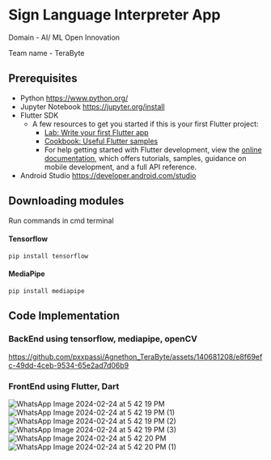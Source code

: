 # Sign Language Interpreter App
Domain - AI/ ML Open Innovation

Team name - TeraByte

## Prerequisites
- Python https://www.python.org/
- Jupyter Notebook https://jupyter.org/install
- Flutter SDK
    - A few resources to get you started if this is your first Flutter project:
        - [Lab: Write your first Flutter app](https://docs.flutter.dev/get-started/codelab)
        - [Cookbook: Useful Flutter samples](https://docs.flutter.dev/cookbook)
        - For help getting started with Flutter development, view the [online documentation](https://docs.flutter.dev/), which offers tutorials, samples, guidance on mobile development, and a full API reference.
- Android Studio https://developer.android.com/studio

## Downloading modules
Run commands in cmd terminal
#### Tensorflow
~~~
pip install tensorflow
~~~
#### MediaPipe
~~~
pip install mediapipe
~~~
## Code Implementation
### BackEnd using tensorflow, mediapipe, openCV

https://github.com/pxxpassi/Agnethon_TeraByte/assets/140681208/e8f69efc-49dd-4ceb-9534-65e2ad7d06b9


### FrontEnd using Flutter, Dart

![WhatsApp Image 2024-02-24 at 5 42 19 PM](https://github.com/pxxpassi/Agnethon_TeraByte/assets/140681208/e8bc30c5-e8da-4d39-a399-8a551354d405)
![WhatsApp Image 2024-02-24 at 5 42 19 PM (1)](https://github.com/pxxpassi/Agnethon_TeraByte/assets/140681208/5d705150-6dc5-4bc2-b9ba-d0d1797dce5d)
![WhatsApp Image 2024-02-24 at 5 42 19 PM (2)](https://github.com/pxxpassi/Agnethon_TeraByte/assets/140681208/43c96429-54d4-4488-992e-087fa0b7d3ab)
![WhatsApp Image 2024-02-24 at 5 42 19 PM (3)](https://github.com/pxxpassi/Agnethon_TeraByte/assets/140681208/4e7231d3-9f0c-4400-8e15-e23d4a1a8215)
![WhatsApp Image 2024-02-24 at 5 42 20 PM](https://github.com/pxxpassi/Agnethon_TeraByte/assets/140681208/5721df95-ac21-4105-baaa-0fbd876a9f1e)
![WhatsApp Image 2024-02-24 at 5 42 20 PM (1)](https://github.com/pxxpassi/Agnethon_TeraByte/assets/140681208/3b06ce35-f607-4108-8ba3-a5a716f4e252)








